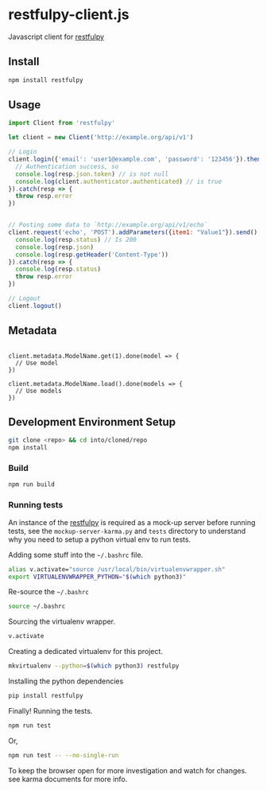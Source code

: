 restfulpy-client.js
===================

Javascript client for [restfulpy](https://github.com/pylover/restfulpy)


Install
-------

```bash
npm install restfulpy
```

Usage
-----

```javascript
import Client from 'restfulpy'

let client = new Client('http://example.org/api/v1')

// Login
client.login({'email': 'user1@example.com', 'password': '123456'}).then(resp => {
  // Authentication success, so
  console.log(resp.json.token) // is not null
  console.log(client.authenticator.authenticated) // is true
}).catch(resp => {
  throw resp.error
})


// Posting some data to `http://example.org/api/v1/echo`
client.request('echo', 'POST').addParameters({item1: "Value1"}).send().then(resp => {
  console.log(resp.status) // Is 200
  console.log(resp.json)
  console.log(resp.getHeader('Content-Type'))
}).catch(resp => {
  console.log(resp.status)
  throw resp.error
})

// Logout
client.logout()
```

## Metadata

```javascrypt

client.metadata.ModelName.get(1).done(model => {
  // Use model
})

client.metadata.ModelName.load().done(models => {
  // Use models
})

```

## Development Environment Setup

```bash
git clone <repo> && cd into/cloned/repo
npm install

```

### Build

```bash
npm run build
```

### Running tests

An instance of the [restfulpy](https://github.com/pylover/restfulpy) is required as a mock-up server before running
tests, see the `mockup-server-karma.py` and `tests` directory to understand why you need to setup a python virtual env
to run tests.


Adding some stuff into the `~/.bashrc` file.

```bash
alias v.activate="source /usr/local/bin/virtualenvwrapper.sh"
export VIRTUALENVWRAPPER_PYTHON="$(which python3)"
```

Re-source the `~/.bashrc`

```bash
source ~/.bashrc
```

Sourcing the virtualenv wrapper.

```bash
v.activate
```

Creating a dedicated virtualenv for this project.

```bash
mkvirtualenv --python=$(which python3) restfulpy
```

Installing the python dependencies

```bash
pip install restfulpy
```

Finally! Running the tests.

```bash
npm run test
```

Or,

```bash
npm run test -- --no-single-run
```

To keep the browser open for more investigation and watch for changes. see karma documents for more info.
